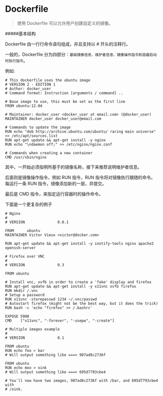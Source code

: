 Dockerfile
================

>使用 Dockerfile 可以允许用户创建自定义的镜像。

#####基本结构

Dockerfile 由一行行命令语句组成，并且支持以 # 开头的注释行。

一般的，Dockerfile 分为四部分：`基础镜像信息、维护者信息、镜像操作指令和容器启动时执行指令`。

例如:
```
# This dockerfile uses the ubuntu image
# VERSION 2 - EDITION 1
# Author: docker_user
# Command format: Instruction [arguments / command] ..

# Base image to use, this must be set as the first line
FROM ubuntu:12.04

# Maintainer: docker_user <docker_user at email.com> (@docker_user)
MAINTAINER docker_user docker_user@email.com

# Commands to update the image
RUN echo "deb http://archive.ubuntu.com/ubuntu/ raring main universe" >> /etc/apt/sources.list
RUN apt-get update && apt-get install -y nginx
RUN echo "\ndaemon off;" >> /etc/nginx/nginx.conf

# Commands when creating a new container
CMD /usr/sbin/nginx
```

其中，一开始必须指明所基于的镜像名称，接下来推荐说明维护者信息。

后面则是镜像操作指令，例如 RUN 指令，RUN 指令将对镜像执行跟随的命令。每运行一条 RUN 指令，镜像添加新的一层，并提交。

最后是 CMD 指令，来指定运行容器时的操作命令。

下面是一个更复杂的例子
```
# Nginx
#
# VERSION               0.0.1

FROM      ubuntu
MAINTAINER Victor Vieux <victor@docker.com>

RUN apt-get update && apt-get install -y inotify-tools nginx apache2 openssh-server

# Firefox over VNC
#
# VERSION               0.3

FROM ubuntu

# Install vnc, xvfb in order to create a 'fake' display and firefox
RUN apt-get update && apt-get install -y x11vnc xvfb firefox
RUN mkdir /.vnc
# Setup a password
RUN x11vnc -storepasswd 1234 ~/.vnc/passwd
# Autostart firefox (might not be the best way, but it does the trick)
RUN bash -c 'echo "firefox" >> /.bashrc'

EXPOSE 5900
CMD    ["x11vnc", "-forever", "-usepw", "-create"]

# Multiple images example
#
# VERSION               0.1

FROM ubuntu
RUN echo foo > bar
# Will output something like ===> 907ad6c2736f

FROM ubuntu
RUN echo moo > oink
# Will output something like ===> 695d7793cbe4

# You᾿ll now have two images, 907ad6c2736f with /bar, and 695d7793cbe4 with
# /oink.
```
